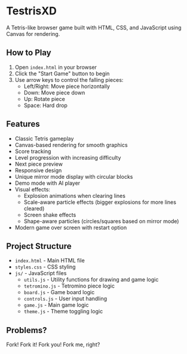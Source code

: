 <!-- Copyright (c) 2023 Ralf Grawunder -->

# TestrisXD

A Tetris-like browser game built with HTML, CSS, and JavaScript using Canvas for rendering.

## How to Play

1. Open `index.html` in your browser
2. Click the "Start Game" button to begin
3. Use arrow keys to control the falling pieces:
   - Left/Right: Move piece horizontally
   - Down: Move piece down
   - Up: Rotate piece
   - Space: Hard drop

## Features

- Classic Tetris gameplay
- Canvas-based rendering for smooth graphics
- Score tracking
- Level progression with increasing difficulty
- Next piece preview
- Responsive design
- Unique mirror mode display with circular blocks
- Demo mode with AI player
- Visual effects:
  - Explosion animations when clearing lines
  - Scale-aware particle effects (bigger explosions for more lines cleared)
  - Screen shake effects
  - Shape-aware particles (circles/squares based on mirror mode)
- Modern game over screen with restart option

## Project Structure

- `index.html` - Main HTML file
- `styles.css` - CSS styling
- `js/` - JavaScript files
  - `utils.js` - Utility functions for drawing and game logic
  - `tetromino.js` - Tetromino piece logic
  - `board.js` - Game board logic
  - `controls.js` - User input handling
  - `game.js` - Main game logic
  - `theme.js` - Theme toggling logic

## Problems?

Fork! Fork it! Fork you! Fork me, right?
